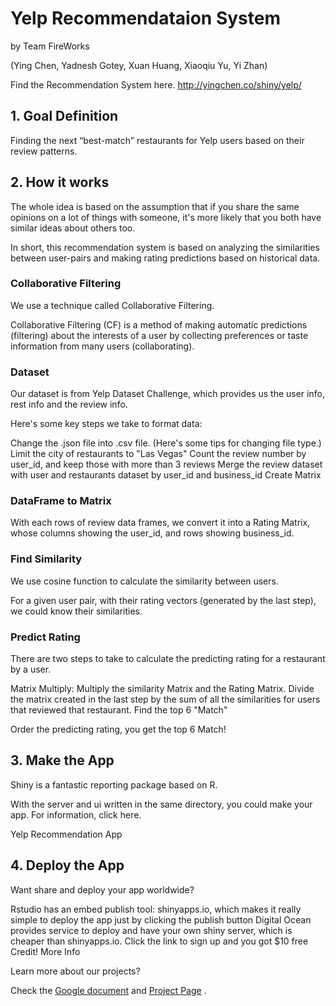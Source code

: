 # Yelp Recommendataion System
by Team FireWorks

(Ying Chen, Yadnesh Gotey, Xuan Huang, Xiaoqiu Yu, Yi Zhan)

Find the Recommendation System here. http://yingchen.co/shiny/yelp/

## 1. Goal Definition

Finding the next “best-match” restaurants for Yelp users based on their review patterns.

## 2. How it works

The whole idea is based on the assumption that if you share the same opinions on a lot of things with someone, it's more likely that you both have similar ideas about others too.

In short, this recommendation system is based on analyzing the similarities between user-pairs and making rating predictions based on historical data.

### Collaborative Filtering

We use a technique called Collaborative Filtering. 

Collaborative Filtering (CF) is a method of making automatic predictions (filtering) about the interests of a user by collecting preferences or taste information from many users (collaborating). 

### Dataset

Our dataset is from Yelp Dataset Challenge, which provides us the user info, rest info and the review info.

Here's some key steps we take to format data:

Change the .json file into .csv file. (Here's some tips for changing file type.)
Limit the city of restaurants to "Las Vegas"
Count the review number by user_id, and keep those with more than 3 reviews
Merge the review dataset with user and restaurants dataset by user_id and business_id
Create Matrix

### DataFrame to Matrix

With each rows of review data frames, we convert it into a Rating Matrix, whose columns showing the user_id, and rows showing business_id.

### Find Similarity

We use cosine function to calculate the similarity between users. 

For a given user pair, with their rating vectors (generated by the last step), we could know their similarities. 

### Predict Rating

There are two steps to take to calculate the predicting rating for a restaurant by a user.

Matrix Multiply: Multiply the similarity Matrix and the Rating Matrix.
Divide the matrix created in the last step by the sum of all the similarities for users that reviewed that restaurant.
Find the top 6 "Match"

Order the predicting rating, you get the top 6 Match!

## 3. Make the App

Shiny is a fantastic reporting package based on R. 

With the server and ui written in the same directory, you could make your app. For information, click here.

Yelp Recommendation App

## 4. Deploy the App

Want share and deploy your app worldwide? 

Rstudio has an embed publish tool: shinyapps.io, which makes it really simple to deploy the app just by clicking the publish button
Digital Ocean provides service to deploy and have your own shiny server, which is cheaper than shinyapps.io. Click the link to sign up and you got $10 free Credit!
 More Info

Learn more about our projects? 

Check the [Google document](https://docs.google.com/presentation/d/1hytxFUYb57u9FjUIQ4bRgkY8j0CDUo6-V47n8FRiAPI/edit?usp=sharing) and  [Project Page](http://www.yingchen.live/projects/yelp/) .

